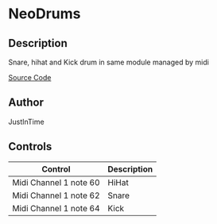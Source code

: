 # NeoDrums

## Description
Snare, hihat and Kick drum in same module managed by midi

[Source Code](https://github.com/jithurbide/neoDrums)

## Author

JustInTime

## Controls  
| Control | Description |  
| --- | --- |  
| Midi Channel 1 note 60 | HiHat |  
|Midi Channel 1 note 62| Snare |  
| Midi Channel 1 note 64| Kick|  



